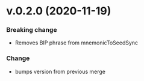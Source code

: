 # v.0.2.0 (2020-11-19)

### Breaking change

- Removes BIP phrase from mnemonicToSeedSync

### Change

- bumps version from previous merge
